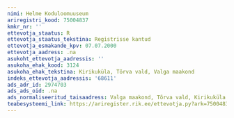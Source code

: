 ```yaml
---
nimi: Helme Koduloomuuseum
ariregistri_kood: 75004837
kmkr_nr: ''
ettevotja_staatus: R
ettevotja_staatus_tekstina: Registrisse kantud
ettevotja_esmakande_kpv: 07.07.2000
ettevotja_aadress: .na
asukoht_ettevotja_aadressis: ''
asukoha_ehak_kood: 3124
asukoha_ehak_tekstina: Kirikuküla, Tõrva vald, Valga maakond
indeks_ettevotja_aadressis: '68611'
ads_adr_id: 2974703
ads_ads_oid: .na
ads_normaliseeritud_taisaadress: Valga maakond, Tõrva vald, Kirikuküla
teabesysteemi_link: https://ariregister.rik.ee/ettevotja.py?ark=75004837&ref=rekvisiidid
---
```

